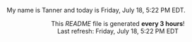 My name is Tanner and today is Friday, July 18, 5:22 PM EDT.

<p align="center">This <i>README</i> file is generated <b>every 3 hours</b>!</br>Last refresh: Friday, July 18, 5:22 PM EDT<br /></p>
